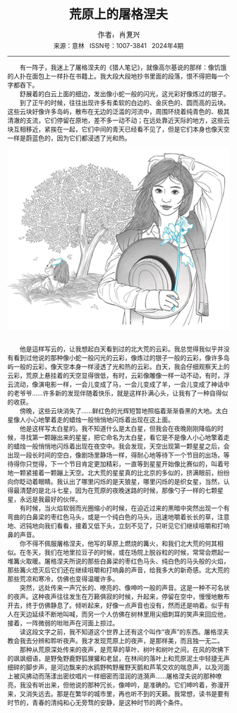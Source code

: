 # <center>荒原上的屠格涅夫</center> 

<div align=center><img src="https://raw.githubusercontent.com/leaguecn/magazines/main/img_authors/%25d7%25f7%25d5%25df%25a3%25ba%25d0%25a4%25b8%25b4%25d0%25cb.jpg"></div> 

<center>来源：意林   ISSN号：1007-3841   2024年4期</center> 


* * *


　　有一阵子，我迷上了屠格涅夫的《猎人笔记》，就像高尔基说的那样：像饥饿的人扑在面包上一样扑在书籍上。我大段大段地抄书里面的段落，恨不得把每一个字都吞下。  
　　舒展着的白云上面的细边，发出像小蛇一般的闪光，这光彩好像炼过的银子。  
　　到了正午的时候，往往出现许多有柔软的白边的、金灰色的、圆而高的云块。这些云块好像许多岛屿，散布在无边的泛滥的河流中，周围环绕着纯青色的、极其清澈的支流，它们停留在原地，差不多一动不动；在远处靠近天际的地方，这些云块互相移近，紧挨在一起，它们中间的青天已经看不见了，但是它们本身也像天空一样是蔚蓝色的，因为它们都浸透了光和热。

![](https://raw.githubusercontent.com/leaguecn/magazines/main/img/yili20240450-1-l.jpg)

  
<br>　　他是這样写云的，让我想起白天看到过的北大荒的云彩。我总觉得我似乎并没有看到过他说的那种像小蛇一般闪光的云彩，像炼过的银子一般的云彩，像许多岛屿一般的云彩，像天空本身一样浸透了光和热的云彩。白天，我会仔细观察天上的云彩，荒原上悬挂着的天空显得很低，有时，云彩像雕像一样一动不动，有时，浮云流动，像演电影一样，一会儿变成了马，一会儿变成了羊，一会儿变成了神话中的老爷爷……许多新的发现伴随着快乐，就是这样扑满心头，让我有了一种自得似的收获。  
　　傍晚，这些云块消失了……鲜红色的光辉短暂地照临着渐渐昏黑的大地。太白星像人小心地擎着走的蜡烛一般悄悄地闪烁着出现在这上面。  
　　他是这样写太白星的。我不知道什么是太白星，但我会在夜晚刚刚降临的时候，寻找第一颗蹦出来的星星，把它命名为太白星，看它是不是像人小心地擎着走的蜡烛一般悄悄地闪烁着出现在夜空中。我会发现，天空出现第一颗星星之后，会出现一段长时间的空白，像剧场里静场一样，得耐心地等待下一个节目的出场，等待得你只觉得，下一个节目肯定更加精彩，一直等到星星开始像比赛似的，叫着号地一颗紧接着一颗蹦上天空。北大荒的星星真的比北京的多似的，挤满眼前，纷纷向你眨动着眼睛。我认出了哪里闪烁的是天狼星，哪里闪烁的是织女星，当然，认得最清楚的是北斗七星，因为在荒原的夜晚迷路的时候，那像勺子一样的七颗星星，永远是我最好的伙伴。  
　　有时候，当火焰软弱而光圈缩小的时候，在迫近过来的黑暗中突然出现一个有弯曲的白鼻梁的枣红色马头，或是一个纯白色的马头，迅速地嚼着长长的草，注意地、迟钝地向我们看看，接着又低下头，立刻不见了，只听见它们继续咀嚼和打响鼻的声音。  
　　你不得不佩服屠格涅夫，他写的草原上燃烧的篝火，和我们北大荒的何其相似。在冬天，我们在地里拉豆子的时候，或在场院上脱谷粒的时候，常常会燃起一堆篝火取暖。屠格涅夫所说的那些白鼻梁的枣红色马头、纯白色的马头般的火焰，那些篝火熄灭后它们还在继续咀嚼和打响鼻的声音，给我多大的新奇感。北大荒的那些荒凉和寒冷，仿佛也变得温暖许多。  
　　突然，远处传来一声冗长的、嘹亮的、像呻吟一般的声音。这是一种不可名状的夜声。这种夜声往往发生在万籁俱寂的时候，升起来，停留在空中，慢慢地散布开去，终于仿佛静息了。倾听起来，好像一点声音也没有，然而还是响着。似乎有人在天边延续不断地叫喊，而另一个人仿佛在树林里用尖细刺耳的笑声来回应他，接着，一阵微弱的咝咝声在河面上掠过。  
　　读这段文字之前，我不知道这个世界上还有这个叫作“夜声”的东西。屠格涅夫教会我去分辨和聆听夜声。我才发现荒原上的夜声，是那样美，而且独一无二。  
　　那种从荒原深处传来的夜声，是荒草的草叶、树叶和树叶之间，在风的吹拂下的飒飒细语，是野兔野鹿野狐狸獾和老鼠，在林间的落叶上和荒原泥土中轻捷无声细碎的脚步声，是河边飘来的水鸥野鸭野雁野天鹅和芦苇交欢的喘息声，以及河面上被风拂动而荡漾出密纹唱片一样细密而湿润的涟漪声……屠格涅夫说的那种嘹亮，我没有听出来，但他说的那种冗长，像呻吟，是准确的。它们呻吟着，弥漫开来，又消失远去。那是在繁华的城市里，再也听不到的天籁。我常想，读书是要有时节的，青春的清纯和心无旁骛的安静，是这种时节的两个条件。